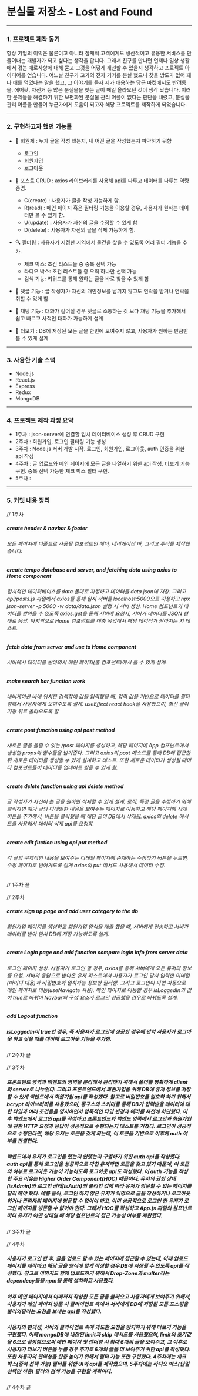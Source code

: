 # 분실물 저장소 - Lost and Found



***

### 1. 프로젝트 제작 동기


항상 기업의 이익은 물론이고 아니라 잠재적 고객에게도 생산적이고 유용한 서비스를 만들어내는 개발자가 되고 싶다는 생각을 합니다. 그래서 친구를 만나면 언제나 일상 생활에서 겪는 애로사항에 대해 묻고 그것을 어떻게 개선할 수 있을지 생각하고 프로젝트 아이디어를 얻습니다. 어느날 친구가 고가의 전자 기기를 분실 했으나 찾을 방도가 없어 꽤나 애를 먹었다는 말을 했고, 그 이야기를 듣자 제가 애용하는 당근 마켓에서도 반려동물, 에어팟, 자전거 등 많은 분실물을 찾는 글이 매일 올라오던 것이 생각 났습니다. 이러한 문제들을 해결하기 위한 보편화된 분실물 관리 어플이 없다는 판단을 내렸고, 분실물 관리 어플을 만들어 누군가에게 도움이 되고자 해당 프로젝트를 제작하게 되었습니다.


***


### 2. 구현하고자 했던 기능들
+ 👤 회원제 : 누가 글을 작성 했는지, 내 어떤 글을 작성했는지 파악하기 위함
  + 로그인
  + 회원가입
  + 로그아웃
  
+ 📄 포스트 CRUD : axios 라이브러리를 사용해 api를 다루고 데이터를 다루는 역량 증명.
  + C(create) : 사용자가 글을 작성 가능하게 함.
  + R(read) : 메인 페이지 혹은 필터링 기능을 이용할 경우, 사용자가 원하는 데이터만 볼 수 있게 함.
  + U(update) : 사용자가 자신의 글을 수정할 수 있게 함
  + D(delete) : 사용자가 자신의 글을 삭제 가능하게 함.

+ 🔍 필터링 : 사용자가 지정한 지역에서 물건을 찾을 수 있도록 여러 필터 기능을 추가.
  + 체크 박스: 조건 리스트들 중 중복 선택 가능
  + 라디오 박스: 조건 리스트들 중 오직 하나만 선택 가능
  + 검색 기능: 키워드를 통해 원하는 글을 바로 찾을 수 있게 함
  
+ 🔡 댓글 기능 : 글 작성자가 자신의 개인정보를 남기지 않고도 연락을 받거나 연락을 취할 수 있게 함.

+ 💬 채팅 기능 : 대화가 길어질 경우 댓글로 소통하는 것 보다 채팅 기능을 추가해서 쉽고 빠르고 사적인 대화가 가능하게 설계
 
+ 🔄 더보기 : DB에 저장된 모든 글을 한번에 보여주지 않고, 사용자가 원하는 만큼만 볼 수 있게 설계

***

### 3. 사용한 기술 스택
- Node.js
- React.js
- Express
- Redux
- MongoDB

***

### 4. 프로젝트 제작 과정 요약

- 1주차 : json-server에 연결할 임시 데이터베이스 생성 후 CRUD 구현
- 2주차 : 회원가입, 로그인 필터링 기능 생성
- 3주차 : Node.js 서버 개발 시작. 로그인, 회원가입, 로그아웃, auth 인증을 위한 api 작성
- 4주차 : 글 업로드와 메인 페이지에 모든 글을 나열하기 위한 api 작성. 더보기 기능 구현. 중복 선택 가능한 체크 박스 필터 구현. 
- 5주차 : 

***


### 5. 커밋 내용 정리

// 1주차
##### create header & navbar & footer
###### 모든 페이지에 디폴트로 사용될 컴포넌트인 헤더, 네비게이션 바, 그리고 푸터를 제작했습니다.


##### create tempo database and server, and fetching data using axios to Home component
###### 일시적인 데이터베이스를 data 폴더로 지정하고 데이터를 data.json에 저장. 그리고 api/posts.js 파일에서 axios를 통해 임시 서버를 localhost:5000으로 지정하고 npx json-server -p 5000 -w data/data.json 실행 시 서버 생성. Home 컴포넌트가 데이터를 받아올 수 있도록 axios.get을 통해 서버에 요청시, 서버가 데이터를 JSON 형태로 응답. 마지막으로 Home 컴포넌트를 대충 목업해서 해당 데이터가 받아지는 지 테스트.


##### fetch data from server and use to Home component
###### 서버에서 데이터를 받아와서 메인 페이지(홈 컴포넌트)에서 볼 수 있게 설계.


##### make search bar function work
###### 네비게이션 바에 위치한 검색창에 값을 입력했을 때, 입력 값을 기반으로 데이터를 필터링해서 사용자에게 보여주도록 설계. useEffect react hook을 사용했으며, 최신 글이 가장 위로 올라오도록 함. 


##### create post function using api post method
###### 새로운 글을 올릴 수 있는 /post 페이지를 생성하고, 해당 페이지에 App 컴포넌트에서 생성한 props와 함수들을 넘겨준다. 그리고 axios의 post 메소드를 통해 DB에 접근한 뒤 새로운 데이터를 생성할 수 있게 설계하고 테스트. 또한 새로운 데이터가 생성될 때마다 컴포넌트들이 데이터를 업데이트 받을 수 있게 함.


##### create delete function using api delete method
###### 글 작성자가 자신이 쓴 글을 원하면 삭제할 수 있게 설계. 로직: 특정 글을 수정하기 위해 클릭하면 해당 글의 디테일한 내용을 보여주는 페이지로 이동하고 해당 페이지에 삭제 버튼을 추가해서, 버튼을 클릭했을 때 해당 글이 DB에서 삭제됨. axios의 delete 메서드를 사용해서 데이터 삭제 api를 요청함. 

##### create edit fuction using api put method
###### 각 글의 구체적인 내용을 보여주는 디테일 페이지에 존재하는 수정하기 버튼을 누르면, 수정 페이지로 넘어가도록 설계.axios의 put 메서드 사용해서 데이터 수정.
// 1주차 끝

// 2주차
##### create sign up page and add user category to the db
###### 회원가입 페이지를 생성하고 회원가입 양식을 제출 했을 때, 서버에게 전송하고 서버가 데이터를 받아 임시 DB에 저장 가능하도록 설계. 

##### create Login page and add function compare login info from server data
###### 로그인 페이지 생성. 사용자가 로그인 할 경우, axios를 통해 서버에게 모든 유저의 정보를 요청. 서버의 응답으로 받아온 유저 리스트에서 사용자가 로그인 당시 입력한 이메일(아이디 대용)과 비밀번호와 일치하는 정보만 필터함. 그리고 로그인이 되면 자동으로 메인 페이지로 이동(useNavigate 사용). 메인 페이지로 이동할 경우 isLoggedIn의 값이 true로 바뀌어 Navbar의 구성 요소가 로그인 성공했을 경우로 바뀌도록 설계. 

##### add Logout function
##### isLoggedIn이 true인 경우, 즉 사용자가 로그인에 성공한 경우에 만약 사용자가 로그아웃 하고 싶을 때를 대비해 로그아웃 기능을 추가함. 
// 2주차 끝

// 3주차
##### 프론트엔드 영역과 백엔드의 영역을 분리해서 관리하기 위해서 폴더를 명확하게 client와 server로 나누었다. 그리고 프론트엔드에서 회원가입을 위해 DB에 유저 정보를 저장할 수 있게 백엔드에서 회원가입 api를 작성했다. 참고로 비밀번호를 암호화 하기 위해서 bcrypt 라이브러리를 사용했으며, 몽구스의 스키마를 통해 DB가 입력받을 데이터에 대한 타입과 여러 조건들을 명시하면서 암묵적인 타입 변경과 에러를 사전에 차단했다. 이후 백엔드에서 로그인 api를 작성하고 프론트엔드와 백엔드 양쪽에서 로그인과 회원가입에 관한 HTTP 요청과 응답이 성공적으로 수행되는지 테스트를 거쳤다. 로그인이 성공적으로 수행된다면, 해당 유저는 토큰을 갖게 되는데, 이 토큰을 기반으로 이후에 auth 여부를 판별한다. 
##### 백엔드에서 유저가 로그인을 했는지 안했는지 구별하기 위한 auth api를 작성했다. auth api를 통해 로그인을 성공적으로 마친 유저라면 토큰을 갖고 있기 때문에, 이 토큰의 여부로 로그아웃 기능이 가능하도록 로그아웃 api도 작성했다. 이 auth 기능을 작성한 주요 이유는 Higher Order Component(HOC) 때문이다. 유저의 권한 상태(isAdmin)와 로그인 상태(isAuth)의 불리언 값에 따라 유저가 방문할 수 있는 페이지를 달리 해야 했다. 예를 들어, 로그인 하지 않은 유저가 익명으로 글을 작성하거나 로그아웃 하거나 관리자의 페이지에 방문할 수 없어야 하고, 이미 성공적으로 로그인 한 유저가 로그인 페이지를 방문할 수 없어야 한다. 그래서 HOC를 작성하고 App.js 파일의 컴포넌트마다 유저가 어떤 상태일 때 해당 컴포넌트의 접근 가능성 여부를 제한했다. 
// 3주차 끝

// 4주차
##### 사용자가 로그인 한 후, 글을 업로드 할 수 있는 페이지에 접근할 수 있는데, 이때 업로드 페이지를 제작하고 해당 글을 양식에 맞게 작성할 경우 DB에 저장될 수 있도록 api를 작성했다. 참고로 이미지도 함께 업로드하기 위해서 Drop-Zone과 multer라는 dependecy들을 npm을 통해 설치하고 사용했다. 
##### 이후 메인 페이지에서 이때까지 작성한 모든 글을 불러오고 사용자에게 보여주기 위해서, 사용자가 메인 페이지 방문 시 클라이언트 측에서 서버에게 DB에 저장된 모든 포스팅을 불러와달라는 요청을 보내는 api를 작성했다. 
##### 사용자의 편의성, 서버와 클라이언트 측에 과도한 요청을 방지하기 위해 더보기 기능을 구현했다. 이때 mongoDB에 내장된 limit과 skip 메서드를 사용했으며, limit의 초기값을 6으로 설정함으로써 메인 페이지 첫 렌더링 시 최대 6개의 글을 보여주고, 그 이후로 사용자가 더보기 버튼을 누를 경우 추가로 6개의 글을 더 보여주기 위한 api를 작성했다. 또한 사용자의 편의성을 한층 높이기 위해서 필터 기능 또한 구현했다. 4주차에는 체크 박스(중복 선택 가능) 필터를 위한 UI와 api를 제작했으며, 5주차에는 라디오 박스(단일 선택만 허용) 필터와 검색 기능을 구현할 계획이다. 
 
// 4주차 끝